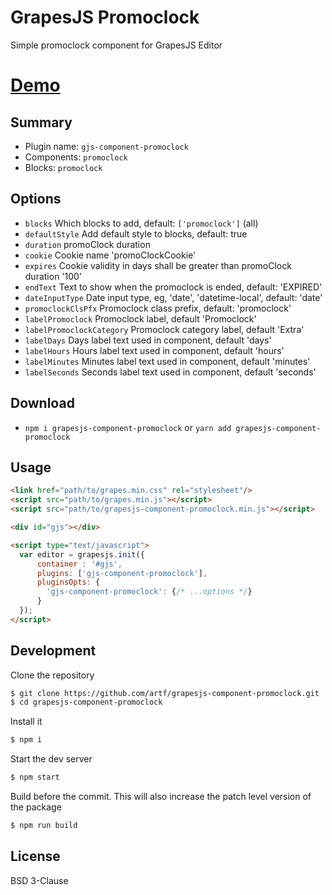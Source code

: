 # GrapesJS Promoclock

Simple promoclock component for GrapesJS Editor

# [Demo](http://grapesjs.com/demo.html)





## Summary

* Plugin name: `gjs-component-promoclock`
* Components: `promoclock`
* Blocks: `promoclock`





## Options

* `blocks` Which blocks to add, default: `['promoclock']` (all)
* `defaultStyle` Add default style to blocks, default: true
* `duration` promoClock duration
* `cookie` Cookie name 'promoClockCookie'
* `expires` Cookie validity in days shall be greater than promoClock duration '100'
* `endText` Text to show when the promoclock is ended, default: 'EXPIRED'
* `dateInputType` Date input type, eg, 'date', 'datetime-local', default: 'date'
* `promoclockClsPfx` Promoclock class prefix, default: 'promoclock'
* `labelPromoclock` Promoclock label, default 'Promoclock'
* `labelPromoclockCategory` Promoclock category label, default 'Extra'
* `labelDays` Days label text used in component, default 'days'
* `labelHours` Hours label text used in component, default 'hours'
* `labelMinutes` Minutes label text used in component, default 'minutes'
* `labelSeconds` Seconds label text used in component, default 'seconds'





## Download

* `npm i grapesjs-component-promoclock` or `yarn add grapesjs-component-promoclock`





## Usage

```html
<link href="path/to/grapes.min.css" rel="stylesheet"/>
<script src="path/to/grapes.min.js"></script>
<script src="path/to/grapesjs-component-promoclock.min.js"></script>

<div id="gjs"></div>

<script type="text/javascript">
  var editor = grapesjs.init({
      container : '#gjs',
      plugins: ['gjs-component-promoclock'],
      pluginsOpts: {
        'gjs-component-promoclock': {/* ...options */}
      }
  });
</script>
```





## Development

Clone the repository

```sh
$ git clone https://github.com/artf/grapesjs-component-promoclock.git
$ cd grapesjs-component-promoclock
```

Install it

```sh
$ npm i
```

Start the dev server

```sh
$ npm start
```

Build before the commit. This will also increase the patch level version of the package

```sh
$ npm run build
```





## License

BSD 3-Clause
